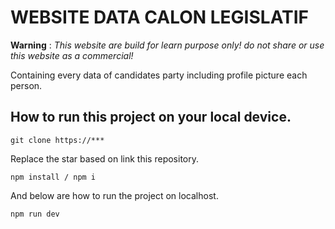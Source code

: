 # WEBSITE DATA CALON LEGISLATIF
**Warning** : _This website are build for learn purpose only! do not share or use this website as a commercial!_

Containing every data of candidates party including profile picture each person.

## How to run this project on your local device.

`git clone https://***`

Replace the star based on link this repository.

`npm install / npm i`

And below are how to run the project on localhost.

`npm run dev`
